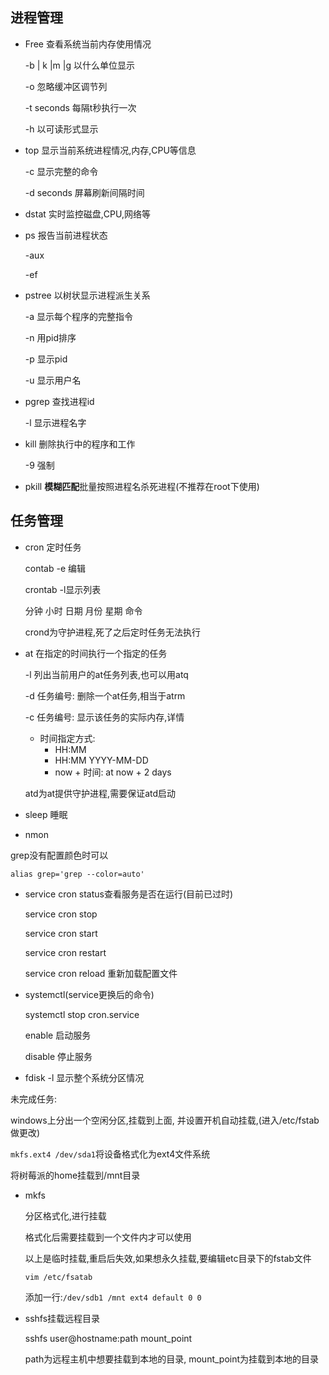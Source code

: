 ## 进程管理

- Free 查看系统当前内存使用情况

  -b | k |m |g 以什么单位显示

  -o 忽略缓冲区调节列

  -t seconds 每隔t秒执行一次

  -h 以可读形式显示

- top 显示当前系统进程情况,内存,CPU等信息

  -c 显示完整的命令

  -d seconds 屏幕刷新间隔时间

- dstat 实时监控磁盘,CPU,网络等

- ps 报告当前进程状态

  -aux

  -ef

- pstree 以树状显示进程派生关系

  -a 显示每个程序的完整指令

  -n 用pid排序

  -p 显示pid

  -u 显示用户名

- pgrep 查找进程id

  -l 显示进程名字

- kill 删除执行中的程序和工作

  -9 强制

- pkill **模糊匹配**批量按照进程名杀死进程(不推荐在root下使用)

## 任务管理

- cron 定时任务

  contab -e 编辑

  crontab -l显示列表

  分钟 小时 日期 月份 星期 命令

  crond为守护进程,死了之后定时任务无法执行

- at 在指定的时间执行一个指定的任务

  -l 列出当前用户的at任务列表,也可以用atq

  -d 任务编号: 删除一个at任务,相当于atrm

  -c 任务编号: 显示该任务的实际内存,详情

  - 时间指定方式: 
    - HH:MM
    - HH:MM YYYY-MM-DD
    - now + 时间: at now + 2 days

  atd为at提供守护进程,需要保证atd启动

- sleep 睡眠

- nmon

grep没有配置颜色时可以

`alias grep='grep --color=auto'`

- service cron status查看服务是否在运行(目前已过时)

  service cron stop

  service cron start

  service cron restart

  service cron reload 重新加载配置文件

- systemctl(service更换后的命令)

  systemctl stop cron.service

  enable 启动服务

  disable 停止服务

- fdisk -l 显示整个系统分区情况

未完成任务:

windows上分出一个空闲分区,挂载到上面, 并设置开机自动挂载,(进入/etc/fstab做更改)

`mkfs.ext4 /dev/sda1`将设备格式化为ext4文件系统

将树莓派的home挂载到/mnt目录



- mkfs

  分区格式化,进行挂载

  格式化后需要挂载到一个文件内才可以使用

  以上是临时挂载,重启后失效,如果想永久挂载,要编辑etc目录下的fstab文件

  `vim /etc/fsatab`

  添加一行:`/dev/sdb1 /mnt ext4 default 0 0`

- sshfs挂载远程目录

  sshfs user@hostname:path mount_point

  path为远程主机中想要挂载到本地的目录, mount_point为挂载到本地的目录